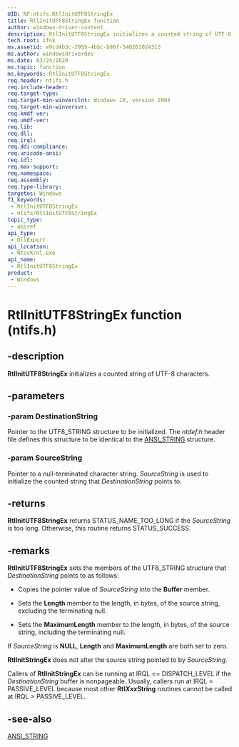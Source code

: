 ```yaml
---
UID: NF:ntifs.RtlInitUTF8StringEx
title: RtlInitUTF8StringEx function
author: windows-driver-content
description: RtlInitUTF8StringEx initializes a counted string of UTF-8 characters.
tech.root: ifsk
ms.assetid: e9cd4b3c-2955-4bbc-b90f-340201024313
ms.author: windowsdriverdev
ms.date: 03/24/2020
ms.topic: function
ms.keywords: RtlInitUTF8StringEx
req.header: ntifs.h
req.include-header: 
req.target-type: 
req.target-min-winverclnt: Windows 10, version 2004
req.target-min-winversvr: 
req.kmdf-ver: 
req.umdf-ver: 
req.lib: 
req.dll: 
req.irql: 
req.ddi-compliance: 
req.unicode-ansi: 
req.idl: 
req.max-support: 
req.namespace: 
req.assembly: 
req.type-library: 
targetos: Windows
f1_keywords:
 - RtlInitUTF8StringEx
 - ntifs/RtlInitUTF8StringEx
topic_type:
 - apiref
api_type:
 - DllExport
api_location:
 - NtosKrnl.exe
api_name:
 - RtlInitUTF8StringEx
product:
 - Windows
---
```


# RtlInitUTF8StringEx function (ntifs.h)


## -description

**RtlInitUTF8StringEx** initializes a counted string of UTF-8 characters.

## -parameters

### -param DestinationString

Pointer to the UTF8_STRING structure to be initialized. The *ntdef.h* header file defines this structure to be identical to the [ANSI_STRING](/windows/win32/api/ntdef/ns-ntdef-string) structure.

### -param SourceString

Pointer to a null-terminated character string. *SourceString* is used to initialize the counted string that *DestinationString* points to.

## -returns

**RtlInitUTF8StringEx** returns STATUS_NAME_TOO_LONG if the *SourceString* is too long. Otherwise, this routine returns STATUS_SUCCESS.

## -remarks

**RtlInitUTF8StringEx** sets the members of the UTF8_STRING structure that *DestinationString* points to as follows:

- Copies the pointer value of *SourceString* into the **Buffer** member.

- Sets the **Length** member to the length, in bytes, of the source string, excluding the terminating null.

- Sets the **MaximumLength** member to the length, in bytes, of the source string, including the terminating null.

If *SourceString* is **NULL**, **Length** and **MaximumLength** are both set to zero.

**RtlInitStringEx** does not alter the source string pointed to by *SourceString*.

Callers of **RtlInitStringEx** can be running at IRQL <= DISPATCH_LEVEL if the *DestinationString* buffer is nonpageable. Usually, callers run at IRQL = PASSIVE_LEVEL because most other **Rtl*Xxx*String** routines cannot be called at IRQL > PASSIVE_LEVEL.

## -see-also

[ANSI_STRING](/windows/win32/api/ntdef/ns-ntdef-string)